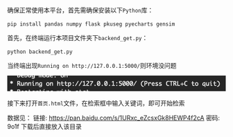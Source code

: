 确保正常使用本平台，首先需确保安装以下`Python`库：

```
pip install pandas numpy flask pkuseg pyecharts gensim
```

首先，在终端运行本项目文件夹下`backend_get.py`：

```
python backend_get.py
```

当终端出现`Running on http://127.0.0.1:5000/`则环境没问题

![running](./img/running.png)

接下来打开`首页.html`文件，在检索框中输入关键词，即可开始检索

数据见：
链接: https://pan.baidu.com/s/1URxc_eZcsxGk8HEWP4f2cA  密码: 9o1f
下载后直接放入该目录
